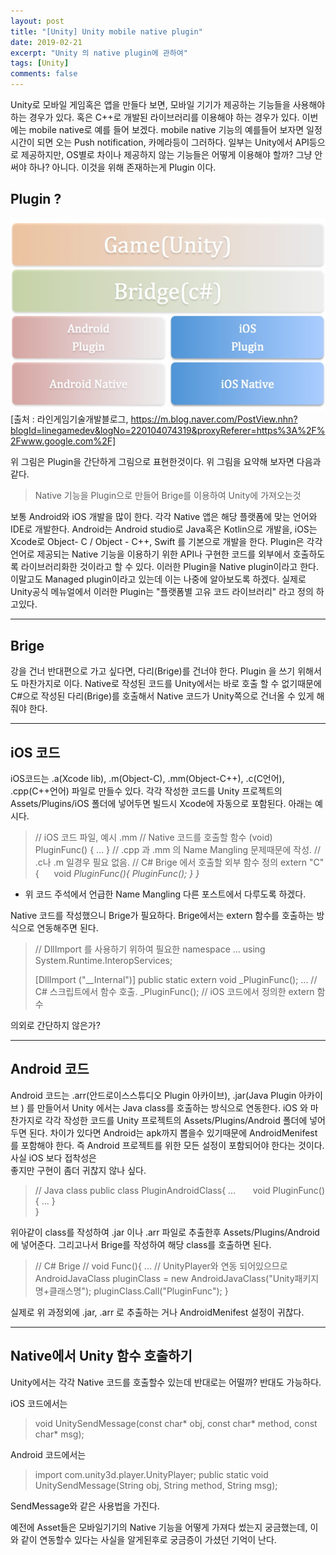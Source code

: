 ```yaml
---
layout: post
title: "[Unity] Unity mobile native plugin"
date: 2019-02-21
excerpt: "Unity 의 native plugin에 관하여"
tags: [Unity]
comments: false
---
```


 Unity로 모바일 게임혹은 앱을 만들다 보면, 모바일 기기가 제공하는 기능들을 사용해야 하는
경우가 있다. 혹은 C++로 개발된 라이브러리를 이용해야 하는 경우가 있다.
이번에는 mobile native로 예를 들어 보겠다. mobile native 기능의 예를들어 보자면
일정시간이 되면 오는 Push notification, 카메라등이 그러하다.
일부는 Unity에서 API등으로 제공하지만, OS별로 차이나 제공하지 않는 기능들은 어떻게
이용해야 할까? 그냥 안써야 하나? 아니다. 이것을 위해 존재하는게 Plugin 이다.

## Plugin ?
![plugin](/assets/img/mobileNativePlugin/plugin.jpg)
[출처 : 라인게임기술개발블로그, https://m.blog.naver.com/PostView.nhn?blogId=linegamedev&logNo=220104074319&proxyReferer=https%3A%2F%2Fwww.google.com%2F]

위 그림은 Plugin을 간단하게 그림으로 표현한것이다. 위 그림을 요약해 보자면 다음과 같다.
>Native 기능을 Plugin으로 만들어 Brige를 이용하여 Unity에 가져오는것

보통 Android와 iOS 개발을 많이 한다. 각각 Native 앱은 해당 플랫폼에 맞는 언어와 IDE로
개발한다. Android는 Android studio로 Java혹은 Kotlin으로 개발을,
iOS는 Xcode로 Object- C / Object - C++, Swift 를 기본으로 개발을 한다. Plugin은 각각
언어로 제공되는 Native 기능을 이용하기 위한 API나 구현한 코드를 외부에서 호출하도록 라이브러리화한 것이라고 할 수 있다. 이러한 Plugin을 Native plugin이라고 한다. 이말고도 Managed plugin이라고 있는데 이는 나중에 알아보도록 하겠다. 실제로 Unity공식 메뉴얼에서 이러한 Plugin는
"플랫폼별 고유 코드 라이브러리" 라고 정의 하고있다.

---

## Brige
강을 건너 반대편으로 가고 싶다면, 다리(Brige)를 건너야 한다. Plugin 을 쓰기 위해서도 마찬가지로
이다. Native로 작성된 코드를 Unity에서는 바로 호출 할 수 없기때문에 C#으로 작성된 다리(Brige)를
호출해서 Native 코드가 Unity쪽으로 건너올 수 있게 해줘야 한다.

---

## iOS 코드
iOS코드는 .a(Xcode lib), .m(Object-C), .mm(Object-C++), .c(C언어), .cpp(C++언어)
파일로 만들수 있다. 각각 작성한 코드를 Unity 프로젝트의 Assets/Plugins/iOS 폴더에 넣어두면
빌드시 Xcode에 자동으로 포함된다. 아래는 예시다.
> // iOS 코드 파일, 예시 .mm
// Native 코드를 호출할 함수
(void) PluginFunc()
{
  ...
}
> // .cpp 과 .mm 의 Name Mangling 문제때문에 작성.
// .c나 .m 일경우 필요 없음.
// C# Brige 에서 호출할 외부 함수 정의
>extern "C" {
&nbsp;&nbsp;&nbsp;&nbsp;&nbsp;void _PluginFunc(){ PluginFunc(); }
>}_

 * 위 코드 주석에서 언급한 Name Mangling 다른 포스트에서 다루도록 하겠다.

Native 코드를 작성했으니 Brige가 필요하다. Brige에서는 extern 함수를 호출하는 방식으로
연동해주면 된다.
> // DllImport 를 사용하기 위하여 필요한 namespace
> ...
> using System.Runtime.InteropServices;
>
> [DllImport ("__Internal")]
> public static extern void _PluginFunc();
> ...
> // C# 스크립트에서 함수 호출.
> _PluginFunc(); // iOS 코드에서 정의한 extern 함수

의외로 간단하지 않은가?

---

## Android 코드
Android 코드는 .arr(안드로이스스튜디오 Plugin 아카이브), .jar(Java Plugin 아카이브 )
를 만들어서 Unity 에서는 Java class를 호출하는 방식으로 연동한다. iOS 와 마찬가지로
각각 작성한 코드를 Unity 프로젝트의 Assets/Plugins/Android 폴더에 넣어두면 된다.
차이가 있다면 Android는 apk까지 뽑을수 있기때문에 AndroidMenifest 를 포함해야 한다.
즉 Android 프로젝트를 위한 모든 설정이 포함되어야 한다는 것이다. 사실 iOS 보다 접착성은 \
좋지만 구현이 좀더 귀찮지 않나 싶다.

> // Java class
> public class PluginAndroidClass{
> ...
> &nbsp;&nbsp;&nbsp;&nbsp;&nbsp; void PluginFunc() { ... }  
>}

위아같이 class를 작성하여 .jar 이나 .arr 파일로 추출한후 Assets/Plugins/Android에
넣어준다. 그리고나서 Brige를 작성하여 해당 class를 호출하면 된다.
> // C# Brige
> // void Func(){
> ...
>  // UnityPlayer와 연동 되어있으므로
>  AndroidJavaClass pluginClass = new AndroidJavaClass("Unity패키지명+클래스명");
>  pluginClass.Call("PluginFunc");
>}

실제로 위 과정외에 .jar, .arr 로 추출하는 거나 AndroidMenifest 설정이 귀찮다.

---

## Native에서 Unity 함수 호출하기
Unity에서는 각각 Native 코드를 호출할수 있는데 반대로는 어떨까? 반대도 가능하다.

iOS 코드에서는
> void UnitySendMessage(const char* obj, const char* method, const char* msg);​

Android 코드에서는
> import com.unity3d.player.UnityPlayer;​
> public static void UnitySendMessage(String obj, String method, String msg);​

SendMessage와 같은 사용법을 가진다.

예전에 Asset들은 모바일기기의 Native 기능을 어떻게 가져다 썼는지 궁금했는데,
이와 같이 연동할수 있다는 사실을 알게된후로 궁금증이 가셨던 기억이 난다.
